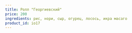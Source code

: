 ```yaml
---
title: Ролл "Георгиевский"
price: 200
ingredients: рис, нори, сыр, огурец, лосось, икра масаго
product_id: io17
---
```

